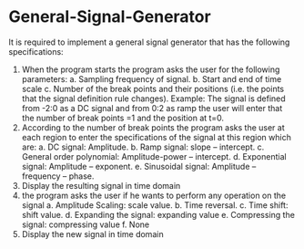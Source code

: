 # General-Signal-Generator
It is required to implement a general signal generator that has the following 
specifications: 
1. When the program starts the program asks the user for the following parameters: 
a. Sampling frequency of signal. 
b. Start and end of time scale 
c. Number of the break points and their positions (i.e. the points that the signal 
definition rule changes). 
Example: The signal is defined from -2:0 as a DC signal and from 0:2 as ramp the 
user will enter that the number of break points =1 and the position at t=0. 
2. According to the number of break points the program asks the user at each region to 
enter the specifications of the signal at this region which are: 
a. DC signal: Amplitude. 
b. Ramp signal: slope – intercept. 
c. General order polynomial: Amplitude-power – intercept. 
d. Exponential signal: Amplitude – exponent. 
e. Sinusoidal signal: Amplitude – frequency – phase. 
3. Display the resulting signal in time domain 
4. the program asks the user if he wants to perform any operation on the signal 
a. Amplitude Scaling: scale value. 
b. Time reversal. 
c. Time shift: shift value. 
d. Expanding the signal: expanding value 
e. Compressing the signal: compressing value 
f. None 
5. Display the new signal in time domain
